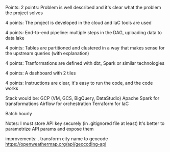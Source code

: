Points:
2 points: Problem is well described and it's clear what the problem the project solves

4 points: The project is developed in the cloud and IaC tools are used

4 points: End-to-end pipeline: multiple steps in the DAG, uploading data to data lake

4 points: Tables are partitioned and clustered in a way that makes sense for the upstream queries (with explanation)

4 points: Tranformations are defined with dbt, Spark or similar technologies

4 points: A dashboard with 2 tiles

4 points: Instructions are clear, it's easy to run the code, and the code works



Stack would be:
GCP (VM, GCS, BigQuery, DataStudio)
Apache Spark for transformations
Airflow for orchestration
Terraform for IaC

Batch hourly


Notes:
I must store API key securely (in .gitignored file at least)
It's better to parametrize API params and expose them

improvements: 
. transform city name to geocode
https://openweathermap.org/api/geocoding-api